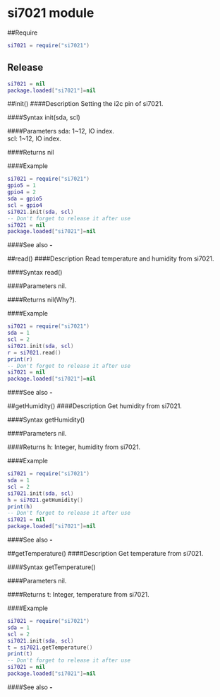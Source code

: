 # si7021 module

##Require
```lua
si7021 = require("si7021")
```
## Release
```lua
si7021 = nil
package.loaded["si7021"]=nil
```
<a id="si7021_init"></a>
##init()
####Description
Setting the i2c pin of si7021.<br />

####Syntax
init(sda, scl)

####Parameters
sda: 1~12, IO index.<br />
scl: 1~12, IO index.<br />

####Returns
nil

####Example
```lua
si7021 = require("si7021")
gpio5 = 1
gpio4 = 2
sda = gpio5
scl = gpio4
si7021.init(sda, scl)
-- Don't forget to release it after use
si7021 = nil
package.loaded["si7021"]=nil
```

####See also
**-**   []()

<a id="si7021_read"></a>
##read()
####Description
Read temperature and humidity from si7021.<br />

####Syntax
read()

####Parameters
nil.<br />

####Returns
nil(Why?).<br />

####Example
```lua
si7021 = require("si7021")
sda = 1
scl = 2
si7021.init(sda, scl)
r = si7021.read()
print(r)
-- Don't forget to release it after use
si7021 = nil
package.loaded["si7021"]=nil
```

####See also
**-**   []()

<a id="si7021_getHumidity"></a>
##getHumidity()
####Description
Get humidity from si7021.<br />

####Syntax
getHumidity()

####Parameters
nil.<br />

####Returns
h: Integer, humidity from si7021.

####Example
```lua
si7021 = require("si7021")
sda = 1
scl = 2
si7021.init(sda, scl)
h = si7021.getHumidity()
print(h)
-- Don't forget to release it after use
si7021 = nil
package.loaded["si7021"]=nil
```

####See also
**-**   []()

<a id="si7021_getTemperature"></a>
##getTemperature()
####Description
Get temperature from si7021.<br />

####Syntax
getTemperature()

####Parameters
nil.<br />

####Returns
t: Integer, temperature from si7021.

####Example
```lua
si7021 = require("si7021")
sda = 1
scl = 2
si7021.init(sda, scl)
t = si7021.getTemperature()
print(t)
-- Don't forget to release it after use
si7021 = nil
package.loaded["si7021"]=nil
```

####See also
**-**   []()
